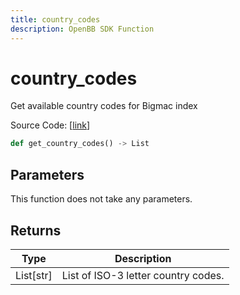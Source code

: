 ```yaml
---
title: country_codes
description: OpenBB SDK Function
---
```


# country_codes

Get available country codes for Bigmac index

Source Code: [[link](https://github.com/OpenBB-finance/OpenBBTerminal/tree/main/openbb_terminal/economy/nasdaq_model.py#L115)]

```python
def get_country_codes() -> List
```
## Parameters

This function does not take any parameters.

## Returns

| Type | Description |
| ---- | ----------- |
| List[str] | List of ISO-3 letter country codes. |

